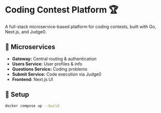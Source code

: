 # Coding Contest Platform 🏆

A full-stack microservice-based platform for coding contests, built with Go, Next.js, and Judge0.

## 🧩 Microservices
- **Gateway:** Central routing & authentication
- **Users Service:** User profiles & info
- **Questions Service:** Coding problems
- **Submit Service:** Code execution via Judge0
- **Frontend:** Next.js UI

## 🐳 Setup

```bash
docker compose up --build